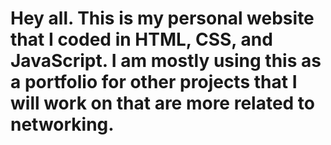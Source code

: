 # Hey all. This is my personal website that I coded in HTML, CSS, and JavaScript. I am mostly using this as a portfolio for other projects that I will work on that are more related to networking. 
